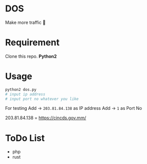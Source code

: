 # DOS 

Make more traffic 😬

# Requirement

Clone this repo.
**Python2**

# Usage

```py
python2 dos.py
# input ip address
# input port no whatever you like
```

For testing 
Add -> `203.81.84.138` as IP address
Add -> `1` as Port No

203.81.84.138 = https://cincds.gov.mm/

# ToDo List

- php
- rust


